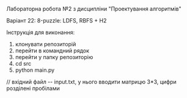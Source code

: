 Лабораторна робота №2 з дисципліни "Проектування алгоритмів"

Варіант 22: 8-puzzle: LDFS, RBFS + H2

Інструкція для виконання:

1. клонувати репозиторій
2. перейти в командний рядок
3. перейти у папку репозиторію
4. сd src
5. python main.py

// вхідний файл -- input.txt, у нього вводити матрицю 3*3, цифри розділені пробілами